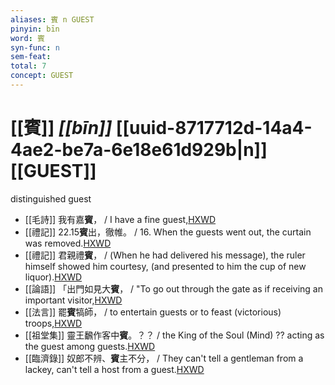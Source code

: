 ```yaml
---
aliases: 賓 n GUEST
pinyin: bīn
word: 賓
syn-func: n
sem-feat: 
total: 7
concept: GUEST 
---
```

# [[賓]] *[[bīn]]*  [[uuid-8717712d-14a4-4ae2-be7a-6e18e61d929b|n]] [[GUEST]]
distinguished guest
 - [[毛詩]] 我有嘉**賓**， / I have a fine guest,[HXWD](https://hxwd.org/textview.html?location=KR1c0001_tls_016-3a.4)
 - [[禮記]] 22.15**賓**出，徹帷。 / 16. When the guests went out, the curtain was removed.[HXWD](https://hxwd.org/textview.html?location=KR1d0052_tls_022-16a.1)
 - [[禮記]] 君親禮**賓**， / (When he had delivered his message), the ruler himself showed him courtesy, (and presented to him the cup of new liquor).[HXWD](https://hxwd.org/textview.html?location=KR1d0052_tls_049-5a.5)
 - [[論語]] 「出門如見大**賓**， / "To go out through the gate as if receiving an important visitor,[HXWD](https://hxwd.org/textview.html?location=KR1h0004_tls_012-4a.4)
 - [[法言]] 罷**賓**犒師， / to entertain guests or to feast (victorious) troops,[HXWD](https://hxwd.org/textview.html?location=KR3a0009_tls_003-18a.9)
 - [[祖堂集]] 靈王飜作客中**賓**。？？ / the King of the Soul (Mind) ?? acting as the guest among guests.[HXWD](https://hxwd.org/textview.html?location=KR6q0002_Yan_005-2029a.25)
 - [[臨濟錄]] 奴郎不辨、**賓**主不分， / They can't tell a gentleman from a lackey, can't tell a host from a guest.[HXWD](https://hxwd.org/textview.html?location=KR6q0053_T_001-0498a.63)